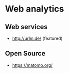 # Web analytics

## Web services

* http://urlm.de/ (featured)

## Open Source

* https://matomo.org/
